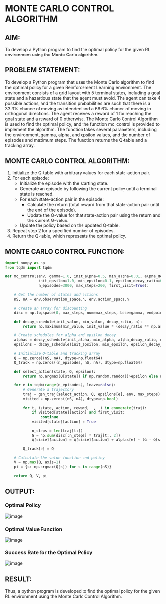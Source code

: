 # MONTE CARLO CONTROL ALGORITHM

## AIM:
To develop a Python program to find the optimal policy for the given RL environment using the Monte Carlo algorithm.

## PROBLEM STATEMENT:
To develop a Python program that uses the Monte Carlo algorithm to find the optimal policy for a given Reinforcement Learning environment. The environment consists of a grid layout with 5 terminal states, including a goal state and a hazardous state that the agent must avoid. The agent can take 4 possible actions, and the transition probabilities are such that there is a 33.3% chance of moving as intended and a 66.6% chance of moving in orthogonal directions. The agent receives a reward of 1 for reaching the goal state and a reward of 0 otherwise. The Monte Carlo Control Algorithm is used to find the optimal policy, and the function mc_control is provided to implement the algorithm. The function takes several parameters, including the environment, gamma, alpha, and epsilon values, and the number of episodes and maximum steps. The function returns the Q-table and a tracking array.



## MONTE CARLO CONTROL ALGORITHM:
1. Initialize the Q-table with arbitrary values for each state-action pair.
2. For each episode:
   * Initialize the episode with the starting state.
   * Generate an episode by following the current policy until a terminal state is reached.
   * For each state-action pair in the episode:
     * Calculate the return (total reward from that state-action pair until the end of the episode).
     * Update the Q-value for that state-action pair using the return and the current Q-value.
    * Update the policy based on the updated Q-table.
4. Repeat step 2 for a specified number of episodes.
5. Return the Q-table, which represents the optimal policy.

## MONTE CARLO CONTROL FUNCTION:
```python
import numpy as np
from tqdm import tqdm

def mc_control(env, gamma=1.0, init_alpha=0.5, min_alpha=0.01, alpha_decay_ratio=0.5,
               init_epsilon=1.0, min_epsilon=0.1, epsilon_decay_ratio=0.9,
               n_episodes=3000, max_steps=200, first_visit=True):

    # Get the number of states and actions
    nS, nA = env.observation_space.n, env.action_space.n

    # Create an array for discounting
    disc = np.logspace(0, max_steps, num=max_steps, base=gamma, endpoint=False)

    def decay_schedule(init_value, min_value, decay_ratio, n):
        return np.maximum(min_value, init_value * (decay_ratio ** np.arange(n))

    # Create schedules for alpha and epsilon decay
    alphas = decay_schedule(init_alpha, min_alpha, alpha_decay_ratio, n_episodes)
    epsilons = decay_schedule(init_epsilon, min_epsilon, epsilon_decay_ratio, n_episodes)

    # Initialize Q-table and tracking array
    Q = np.zeros((nS, nA), dtype=np.float64)
    Q_track = np.zeros((n_episodes, nS, nA), dtype=np.float64)

    def select_action(state, Q, epsilon):
        return np.argmax(Q[state]) if np.random.random()>epsilon else np.random.randint(nA)

    for e in tqdm(range(n_episodes), leave=False):
        # Generate a trajectory
        traj = gen_traj(select_action, Q, epsilons[e], env, max_steps)
        visited = np.zeros((nS, nA), dtype=np.bool)

        for t, (state, action, reward, _, _) in enumerate(traj):
            if visited[state][action] and first_visit:
                continue
            visited[state][action] = True

            n_steps = len(traj[t:])
            G = np.sum(disc[:n_steps] * traj[t:, 2])
            Q[state][action] = Q[state][action] + alphas[e] * (G - Q[state][action])

        Q_track[e] = Q

    # Calculate the value function and policy
    V = np.max(Q, axis=1)
    pi = {s: np.argmax(Q[s]) for s in range(nS)}

    return Q, V, pi
```

## OUTPUT:
### Optimal Policy
![image](https://github.com/Y-CHETHAN/Reinforcement-Learning/assets/75234991/3e962669-43da-46de-be5a-a2ae2518f80b)

### Optimal Value Function
![image](https://github.com/Y-CHETHAN/Reinforcement-Learning/assets/75234991/4543693a-8bee-49b6-af7b-d78977263b9a)

### Success Rate for the Optimal Policy
![image](https://github.com/Y-CHETHAN/Reinforcement-Learning/assets/75234991/c1ffd1a6-0aca-48a8-b2b3-a60897694b6c)

## RESULT:
Thus, a python program is developed to find the optimal policy for the given RL environment using the Monte Carlo Control Algorithm.
